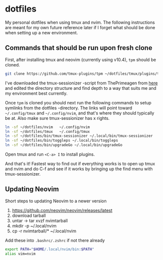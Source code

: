 # dotfiles
My personal dotfiles when using tmux and nvim. The following instructions are
meant for my own future reference later if I forget what should be done when
setting up a new environment.

## Commands that should be run upon fresh clone
First, after installing tmux and neovim (currently using v10.4), `tpm` should
be cloned.
```bash
git clone https://github.com/tmux-plugins/tpm ~/dotfiles/tmux/plugins/tpm
```

I've downloaded the tmux-sessionizer -script from ThePrimeagen from [here](https://github.com/ThePrimeagen/.dotfiles/blob/master/bin/.local/scripts/tmux-sessionizer)
and edited the directory structure and find depth to a way that suits me
and my environment best currently.

Once `tpm` is cloned you should next run the following commands to setup symlinks
from the dotfiles -directory. The links will point toward `~/.config/tmux` and
`~/.config/nvim`, and that's where they should typically be at. Also make sure
tmux-sessionizer has x rights.

```bash
ln -sf ~/dotfiles/nvim   ~/.config/nvim
ln -sf ~/dotfiles/tmux   ~/.config/tmux
ln -sf ~/dotfiles/bin/tmux-sessionizer ~/.local/bin/tmux-sessionizer
ln -sf ~/dotfiles/bin/toggleps ~/.local/bin/toggleps
ln -sf ~/dotfiles/bin/upgradeGo ~/.local/bin/upgradeGo
```

Open tmux and run `<C-a> I` to install plugins.

And that's it! Fastest way to find out if everything works is to open up tmux and nvim
and do C-f and see if it works by bringing up the find menu with tmux-sessionizer.

## Updating Neovim
Short steps to updating Neovim to a newer version
1. https://github.com/neovim/neovim/releases/latest
2. download tarball
3. untar -> tar xvzf nvimtarball
4. mkdir -p ~/.local/nvim
5. cp -r nvimtarball/* ~/.local/nvim

Add these into `.bashrc/.zshrc` if not there already
```bash
export PATH="$HOME/.local/nvim/bin:$PATH"
alias vim=nvim
```

